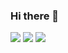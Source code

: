 ### Hi there 👋

![](https://github-readme-stats-ten-pi-28.vercel.app/api?username=yijiechoo16163&show_icons=true)
![](https://github-readme-stats-ten-pi-28.vercel.app/api?username=yijiechoo16163&show_icons=true&include_all_commits=true)
![](https://github-readme-stats-ten-pi-28.vercel.app/api/top-langs/?username=anuraghazra&layout=compact)


<!--
**yijiechoo16163/yijiechoo16163** is a ✨ _special_ ✨ repository because its `README.md` (this file) appears on your GitHub profile.

Here are some ideas to get you started:

- 🔭 I’m currently working on ...
- 🌱 I’m currently learning ...
- 👯 I’m looking to collaborate on ...
- 🤔 I’m looking for help with ...
- 💬 Ask me about ...
- 📫 How to reach me: ...
- 😄 Pronouns: ...
- ⚡ Fun fact: ...
-->
